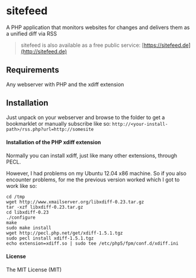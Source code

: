 sitefeed
========

A PHP application that monitors websites for changes and delivers them as a unified diff via RSS

> sitefeed is also available as a free public service: [https://sitefeed.de](http://sitefeed.de)

## Requirements
Any webserver with PHP and the xdiff extension

## Installation
Just unpack on your webserver and browse to the folder to get a bookmarklet or manually subscribe like so:
`http://<your-install-path>/rss.php?url=http://somesite`

#### Installation of the PHP xdiff extension
Normally you can install xdiff, just like many other extensions, through PECL.

However, I had problems on my Ubuntu 12.04 x86 machine. So if you also encounter problems, for me the previous version worked which I got to work like so:
```
cd /tmp
wget http://www.xmailserver.org/libxdiff-0.23.tar.gz
tar -xzf libxdiff-0.23.tar.gz
cd libxdiff-0.23
./configure
make
sudo make install
wget http://pecl.php.net/get/xdiff-1.5.1.tgz
sudo pecl install xdiff-1.5.1.tgz
echo extension=xdiff.so | sudo tee /etc/php5/fpm/conf.d/xdiff.ini
```

#### License
The MIT License (MIT)
